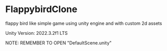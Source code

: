 # FlappybirdClone
flappy bird like simple game using unity engine and with custom 2d assets

Unity Version: 2022.3.2f1 LTS

NOTE: REMEMBER TO OPEN "DefaultScene.unity"
